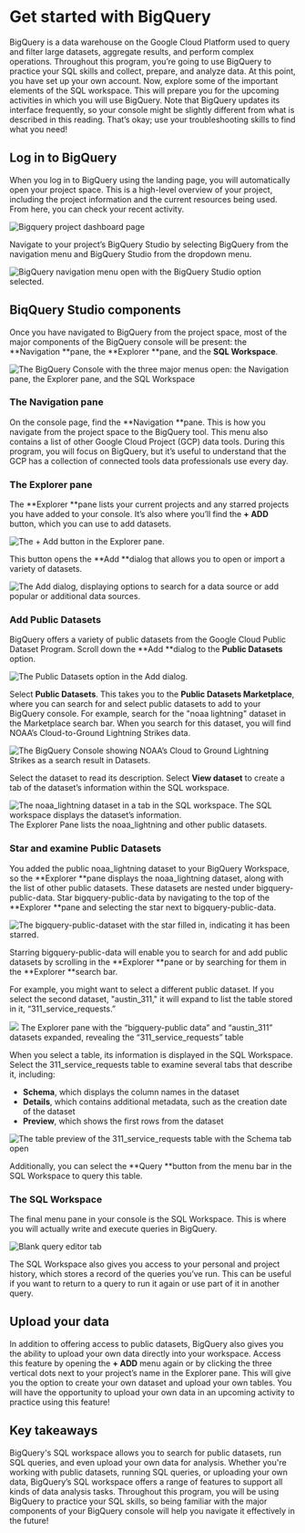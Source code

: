 # Get started with BigQuery

BigQuery is a data warehouse on the Google Cloud Platform used to query and filter large datasets, aggregate results, and perform complex operations. Throughout this program, you’re going to use BigQuery to practice your SQL skills and collect, prepare, and analyze data. At this point, you have set up your own account. Now, explore some of the important elements of the SQL workspace. This will prepare you for the upcoming activities in which you will use BigQuery. Note that BigQuery updates its interface frequently, so your console might be slightly different from what is described in this reading. That’s okay; use your troubleshooting skills to find what you need!

## Log in to BigQuery

When you log in to BigQuery using the landing page, you will automatically open your project space. This is a high-level overview of your project, including the project information and the current resources being used. From here, you can check your recent activity.

![Bigquery project dashboard page](https://d3c33hcgiwev3.cloudfront.net/imageAssetProxy.v1/zSYVq72kR0y7WzL1pgNc6A_6d488f739f76484db684f7e9eab65df1_0SQ2qZhV9Uve0ublmVbbrNTl-s-kh53u4jOMLUrGSLLEf2XpUoXa1zw25R7t_OYoOdLGrdHOuQxrK0E7CJd0S_XsrLRRfISCDEWA_Gd35TCHCPeVl2vQPhVR4T1Xq7xLmahZlsSC7H6YQ0HlV3lt2A?expiry=1719446400000&hmac=Em1uLg35euf5AwBEpaRkfPMubznK8F3aMyn_3PsdgVc)

Navigate to your project’s BigQuery Studio by selecting BigQuery from the navigation menu and BigQuery Studio from the dropdown menu.

![BigQuery navigation menu open with the BigQuery Studio option selected.](https://d3c33hcgiwev3.cloudfront.net/imageAssetProxy.v1/-MXZRs1VSlaYQoNdSuaEeQ_7c326ba811b94494b3765af0665e48f1_aOUMY9S3wkh6BQGfj6qTt8IoNUoYjdiOwCxQnabM55gQxjYOC5ZgMfTEBEfbmdb_tPb7wB7OcYwL4YTpmQm1j9Q5ad_PXXHkMKwXnsRLrd_pw_wfjaS338JKUDRRTQD_QghTMWCL-XB5rx4lnkpgeA?expiry=1719446400000&hmac=e7C3rluxvCs337lu78PuhPjB_iMK6AKFcN33rF8Lhzo)

## BiqQuery Studio components

Once you have navigated to BigQuery from the project space, most of the major components of the BigQuery console will be present: the **Navigation **pane, the **Explorer **pane, and the **SQL Workspace**.

![The BigQuery Console with the three major menus open: the Navigation pane, the Explorer pane, and the SQL Workspace](https://d3c33hcgiwev3.cloudfront.net/imageAssetProxy.v1/nE2ZdMl1SnK7TI96C948Bw_6e0e1784f33f4d45a95be098a97e55f1_VUTfKOpAyhpnBNwq5gIvSY1XeRI9uIGdnFtSMneBLi_ee26vDJiMawU6WaGXNKUGQgP2ZF0O0vAffbfyLSTwjsHirfKaOGVoRwiseloEoEC8KHJCKcpH-RG4aH76Bn_Dbbv9ORkOcVUQxE6gJp3pEw?expiry=1719446400000&hmac=tnBJOsYytjwx_yCzcyPXdjUn2PT3nsZ-aXb7YkQopI0)

### The Navigation pane

On the console page, find the **Navigation **pane. This is how you navigate from the project space to the BigQuery tool. This menu also contains a list of other Google Cloud Project (GCP) data tools. During this program, you will focus on BigQuery, but it’s useful to understand that the GCP has a collection of connected tools data professionals use every day.

### The Explorer pane

The **Explorer **pane lists your current projects and any starred projects you have added to your console. It’s also where you’ll find the **+ ADD** button, which you can use to add datasets.

![The + Add button in the Explorer pane.](https://d3c33hcgiwev3.cloudfront.net/imageAssetProxy.v1/Ad6Ow3GIQyaQHxHwUBk95w_09178209a91c424ca34335868575c7f1_AcVuKsC0sM954ZbLaGfh3JFTTDUzV9CpWHkPo9NeVV-LD_pNqPCMRGPdN0cHtTyq-LS1rJw8u8rRHcFtA017adW25jxmjnSOXpZBw0SYx7nZKDoOyL_bB8j_9OhPn8tptxHQldEChmurTDzPPoOhWQ?expiry=1719446400000&hmac=zxRgjeqWgMq1HQAdoOR6LiCm1iJYC5HqsjfA8g14bOk)

This button opens the **Add **dialog that allows you to open or import a variety of datasets.

![The Add dialog, displaying options to search for a data source or add popular or additional data sources.](https://d3c33hcgiwev3.cloudfront.net/imageAssetProxy.v1/xHBnGi22RP6GMwl-i5u5Cg_e9a99caf7b5d4a3da024a6e05495a3f1_qUqHKMnIzsLQgZ0mp8ED9t5L20O3h5x3yqY_FrJmSmNBL_uYpM8Za5zb443dXlQKQP-CQjDUhskGQ8001xVu0b5A70AATT7K0C8yrBTr95Jgq1LJjQVYPrtEeZ-QUqDmhBw-IL_u9N_nr3cO1FE94Q?expiry=1719446400000&hmac=n35cPsikkoLHygUkVcO57371XvYvG62kjOXK5LnWLYk)

### Add Public Datasets

BigQuery offers a variety of public datasets from the Google Cloud Public Dataset Program. Scroll down the **Add **dialog to the **Public Datasets** option.

![The Public Datasets option in the Add dialog.](https://d3c33hcgiwev3.cloudfront.net/imageAssetProxy.v1/tIxke21GTxyJ5zTtDVmklw_480308b97ab84ce19b3224a1df3912f1_f6FWP_Ot9vqu6v_mTpQv5Pc6z8ZfbG6ozjPCwHTp3a1gAoIa6_lI7FBubP85kcpbvWRkItc9xryUgEoWbaf10rYX5EPUNB4BraLuh3cXsZpF-UlhMQEfzGJjzb6mJQ-uSNPpqvNB1Lq1ZZjLdagBEw?expiry=1719446400000&hmac=iFcxiYqMxXnaGhoT_a1aDJ1bWiHdlKuD2nsG6Rv13Nw)

Select **Public Datasets**. This takes you to the **Public Datasets Marketplace**, where you can search for and select public datasets to add to your BigQuery console. For example, search for the "noaa lightning" dataset in the Marketplace search bar. When you search for this dataset, you will find NOAA’s Cloud-to-Ground Lightning Strikes data.

![The BigQuery Console showing NOAA’s Cloud to Ground Lightning Strikes as a search result in Datasets.](https://d3c33hcgiwev3.cloudfront.net/imageAssetProxy.v1/EaJe6zbsTWm26hpoHSZmiw_92eda1f23f8d4bbb97197316fc4173f1_yw9cFdwcM-Vw9K68QMNfPzDFnxsuObE4a4S85aXmO3O2ODPdl4hKwq_r0s7H47lpi588qDHjaLnMEXgHBPeo1oVbkwAaZNT8MBO0JI8pab81Wgw8dB--VvTPGVEeJSBQ6pbHHse22FcbQ88Lw5l4Ow?expiry=1719446400000&hmac=N2Kzy7Zu4fsBOVX0oYwG00EBuhj8z1B4HEPzeIabQ3Q)

Select the dataset to read its description. Select **View dataset** to create a tab of the dataset’s information within the SQL workspace.

![The noaa_lightning dataset in a tab in the SQL workspace. The SQL workspace displays the dataset’s information.](https://d3c33hcgiwev3.cloudfront.net/imageAssetProxy.v1/NxcREvGtRT-hKcyMTwegGw_95a1788086aa4b0f8286ab250683d5f1_zy1RC8p_TOnwP-UdCWeVJhk6XcjefHtJx1XgS7mVJP4aBnLgtiVAJw3whnI8wsXN2uwOF11rVbgrQkpRyQBSQ7LtNog15ml2C2fQJxLRyx6DIZPXrne75GekTOMfKGeCU_QyI5DqJFY6iG4vh_uHrQ?expiry=1719446400000&hmac=WMwFJi77vn261Uoegccwn3gg9N9KqKCAPuEkHGObUSQ)
The Explorer Pane lists the noaa_lightning and other public datasets.

### Star and examine Public Datasets

You added the public noaa_lightning dataset to your BigQuery Workspace, so the **Explorer **pane displays the noaa_lightning dataset, along with the list of other public datasets. These datasets are nested under bigquery-public-data. Star bigquery-public-data by navigating to the top of the **Explorer **pane and selecting the star next to bigquery-public-data.

![The bigquery-public-dataset with the star filled in, indicating it has been starred.](https://d3c33hcgiwev3.cloudfront.net/imageAssetProxy.v1/Vb38hh2PTMO7f5hWoOclmg_e875ba2198f247d9b50244e2c22f00f1_uSOwc1spWVztuBd3zACofaTQAJug_1pLUbZuGIPCDikeGGm1j0fTAVfddN5KpFeSkALs6Y0azBj1PA56mdAcfyt9lhxLkYj6hu3cg0hPoTg00MejHJd7WpjFE-0sf8scbIj9e7NNN8MLLXV64xcjMQ?expiry=1719446400000&hmac=U2ZIBf6MJUYdnoPVual2ER4S_WT4etGfdbSJHjd5TVE)

Starring bigquery-public-data will enable you to search for and add public datasets by scrolling in the **Explorer **pane or by searching for them in the **Explorer **search bar.

For example, you might want to select a different public dataset. If you select the second dataset, "austin_311," it will expand to list the table stored in it, “311_service_requests.”

![](https://d3c33hcgiwev3.cloudfront.net/imageAssetProxy.v1/ULNat2-ZTOOOILGo-_T04g_e4c3b3b84c064932b1bcddcc44c081f1_iY8pt2y3FVj9n70uXoTPgenZoBnBD-CB3iqI1B9U_Q-xOVPLDHGVuTda2SF1w0R7RTMOU59MnIn0VqpeL-B81enUpfXxjL8k3G9BdxeFwRDUQlSZTlM2ysDWrnStHOLxWDk9r8Cb_tXVPAV_zxYmEg?expiry=1719446400000&hmac=s8Lm87H_qs6I8DMsbhLvINo0Zxx73IQL1uz3vdu6RPk)
The Explorer pane with the “bigquery-public data” and “austin_311” datasets expanded, revealing the “311_service_requests” table

When you select a table, its information is displayed in the SQL Workspace. Select the 311_service_requests table to examine several tabs that describe it, including:

* **Schema**, which displays the column names in the dataset
* **Details**, which contains additional metadata, such as the creation date of the dataset
* **Preview**, which shows the first rows from the dataset

![The table preview of the 311_service_requests table with the Schema tab open](https://d3c33hcgiwev3.cloudfront.net/imageAssetProxy.v1/qE13RxJNToOy6wR47z2r9Q_a80a3276da3b4b1c9e404b02d1a8faf1_vgfiDeBifjMZ7WhLdo6bDALvpeMTqcjmvvucEljOAeiPypKqIwB5qBNYQp3O3rH3QYpS2W-cBHzzsMwZAxRCavITHl_R8pEqFkF9yNHSSTWmiguvaABcckK2av0lydHR5g_1rZynrv5D-YW3v7WPDQ?expiry=1719446400000&hmac=CzZlk9qsdIv3aHAGIKPFmMrpZCji9zP0UNbeiKTANCs)

Additionally, you can select the **Query **button from the menu bar in the SQL Workspace to query this table.

### The SQL Workspace

The final menu pane in your console is the SQL Workspace. This is where you will actually write and execute queries in BigQuery.

![Blank query editor tab](https://d3c33hcgiwev3.cloudfront.net/imageAssetProxy.v1/816UKsT-Q4-UYz-i8Z01eA_f6a774eacc06448ea8b599d975338df1_AVYekXAnrQhzN7Mpgy289kYI_YgK32S2rALCiiey74FlRJwXoEoL7wjcwq7OL8Q8regbHulTdwdX1zQfA_sI04B5F1AbqNecgYTPPWnv344_Ow1VesE1zrOfDb1HNiCroQMDYENDd2lWe2onXVo0Rw?expiry=1719446400000&hmac=kN4xdTv2HcFRScKf5H6jXwNEbDzt_r8rDzUsC5PiJlM)

The SQL Workspace also gives you access to your personal and project history, which stores a record of the queries you’ve run. This can be useful if you want to return to a query to run it again or use part of it in another query.

## Upload your data

In addition to offering access to public datasets, BigQuery also gives you the ability to upload your own data directly into your workspace. Access this feature by opening the **+ ADD** menu again or by clicking the three vertical dots next to your project’s name in the Explorer pane. This will give you the option to create your own dataset and upload your own tables. You will have the opportunity to upload your own data in an upcoming activity to practice using this feature!

## Key takeaways

BigQuery's SQL workspace allows you to search for public datasets, run SQL queries, and even upload your own data for analysis. Whether you're working with public datasets, running SQL queries, or uploading your own data, BigQuery’s SQL workspace offers a range of features to support all kinds of data analysis tasks. Throughout this program, you will be using BigQuery to practice your SQL skills, so being familiar with the major components of your BigQuery console will help you navigate it effectively in the future!
